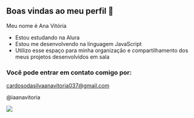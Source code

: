 ## Boas vindas ao meu perfil 👋

Meu nome é Ana Vitória

- Estou estudando na Alura
- Estou me desenvolvendo na linguagem JavaScript
- Utilizo esse espaço para minha organização e compartilhamento dos meus projetos desenvolvidos em sala
  
### Você pode entrar em contato comigo por:

cardosodasilvaanavitoria037@gmail.com

@iaanavitoria

![](https://tenor.com/bszsd.gif)
